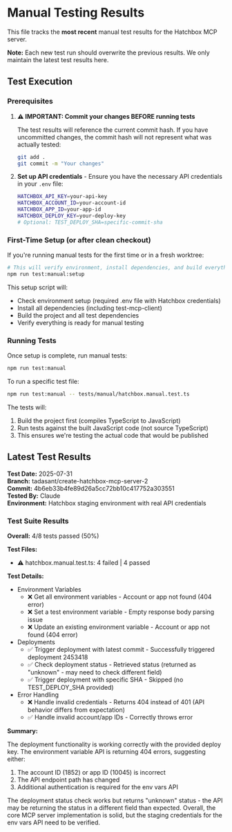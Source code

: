 # Manual Testing Results

This file tracks the **most recent** manual test results for the Hatchbox MCP server.

**Note:** Each new test run should overwrite the previous results. We only maintain the latest test results here.

## Test Execution

### Prerequisites

1. **⚠️ IMPORTANT: Commit your changes BEFORE running tests**

   The test results will reference the current commit hash. If you have uncommitted changes, the commit hash will not represent what was actually tested:

   ```bash
   git add .
   git commit -m "Your changes"
   ```

2. **Set up API credentials** - Ensure you have the necessary API credentials in your `.env` file:
   ```bash
   HATCHBOX_API_KEY=your-api-key
   HATCHBOX_ACCOUNT_ID=your-account-id
   HATCHBOX_APP_ID=your-app-id
   HATCHBOX_DEPLOY_KEY=your-deploy-key
   # Optional: TEST_DEPLOY_SHA=specific-commit-sha
   ```

### First-Time Setup (or after clean checkout)

If you're running manual tests for the first time or in a fresh worktree:

```bash
# This will verify environment, install dependencies, and build everything
npm run test:manual:setup
```

This setup script will:

- Check environment setup (required .env file with Hatchbox credentials)
- Install all dependencies (including test-mcp-client)
- Build the project and all test dependencies
- Verify everything is ready for manual testing

### Running Tests

Once setup is complete, run manual tests:

```bash
npm run test:manual
```

To run a specific test file:

```bash
npm run test:manual -- tests/manual/hatchbox.manual.test.ts
```

The tests will:

1. Build the project first (compiles TypeScript to JavaScript)
2. Run tests against the built JavaScript code (not source TypeScript)
3. This ensures we're testing the actual code that would be published

## Latest Test Results

**Test Date:** 2025-07-31  
**Branch:** tadasant/create-hatchbox-mcp-server-2  
**Commit:** 4b6eb33b4fe89d26a5cc72bb10c417752a303551  
**Tested By:** Claude  
**Environment:** Hatchbox staging environment with real API credentials

### Test Suite Results

**Overall:** 4/8 tests passed (50%)

**Test Files:**

- ⚠️ hatchbox.manual.test.ts: 4 failed | 4 passed

**Test Details:**

- Environment Variables
  - ❌ Get all environment variables - Account or app not found (404 error)
  - ❌ Set a test environment variable - Empty response body parsing issue
  - ❌ Update an existing environment variable - Account or app not found (404 error)
- Deployments
  - ✅ Trigger deployment with latest commit - Successfully triggered deployment 2453418
  - ✅ Check deployment status - Retrieved status (returned as "unknown" - may need to check different field)
  - ✅ Trigger deployment with specific SHA - Skipped (no TEST_DEPLOY_SHA provided)
- Error Handling
  - ❌ Handle invalid credentials - Returns 404 instead of 401 (API behavior differs from expectation)
  - ✅ Handle invalid account/app IDs - Correctly throws error

**Summary:**

The deployment functionality is working correctly with the provided deploy key. The environment variable API is returning 404 errors, suggesting either:

1. The account ID (1852) or app ID (10045) is incorrect
2. The API endpoint path has changed
3. Additional authentication is required for the env vars API

The deployment status check works but returns "unknown" status - the API may be returning the status in a different field than expected. Overall, the core MCP server implementation is solid, but the staging credentials for the env vars API need to be verified.
